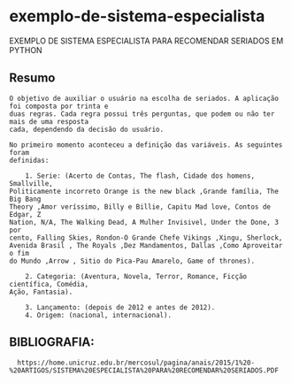 # exemplo-de-sistema-especialista
EXEMPLO DE SISTEMA ESPECIALISTA PARA RECOMENDAR SERIADOS EM PYTHON


## Resumo
    O objetivo de auxiliar o usuário na escolha de seriados. A aplicação foi composta por trinta e 
    duas regras. Cada regra possui três perguntas, que podem ou não ter mais de uma resposta 
    cada, dependendo da decisão do usuário.
    
    No primeiro momento aconteceu a definição das variáveis. As seguintes foram 
    definidas:
    
        1. Serie: (Acerto de Contas, The flash, Cidade dos homens, Smallville,
    Politicamente incorreto Orange is the new black ,Grande família, The Big Bang 
    Theory ,Amor veríssimo, Billy e Billie, Capitu Mad love, Contos de Edgar, Z 
    Nation, N/A, The Walking Dead, A Mulher Invisivel, Under the Done, 3 por 
    cento, Falling Skies, Rondon-O Grande Chefe Vikings ,Xingu, Sherlock, 
    Avenida Brasil , The Royals ,Dez Mandamentos, Dallas ,Como Aproveitar o fim 
    do Mundo ,Arrow , Sitio do Pica-Pau Amarelo, Game of thrones).
    
        2. Categoria: (Aventura, Novela, Terror, Romance, Ficção científica, Comédia, 
    Ação, Fantasia).
    
        3. Lançamento: (depois de 2012 e antes de 2012).
        4. Origem: (nacional, internacional).
        
        
## BIBLIOGRAFIA:   
      https://home.unicruz.edu.br/mercosul/pagina/anais/2015/1%20-%20ARTIGOS/SISTEMA%20ESPECIALISTA%20PARA%20RECOMENDAR%20SERIADOS.PDF

